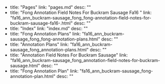   - title: "Pages"
    link: "pages.md"
    desc: ""
  - title: "Fong Annotation Field Notes For Buckram Sausage Fa16 "
    link: "fa16_ann_buckram-sausage_fong_fong-annotation-field-notes-for-buckram-sausage-fa16-.html"
    desc: ""
  - title: "Index"
    link: "index.md"
    desc: ""
  - title: "Fong Annotation Plans"
    link: "fa16_ann_buckram-sausage_fong_fong-annotation-plans.html"
    desc: ""
  - title: "Annotation Plans"
    link: "fa16_ann_buckram-sausage_fong_annotation-plans.html"
    desc: ""
  - title: "Annotation Field Notes For Buckram Sausage"
    link: "fa16_ann_buckram-sausage_fong_annotation-field-notes-for-buckram-sausage.html"
    desc: ""
  - title: "Fong Annotation Plan"
    link: "fa16_ann_buckram-sausage_fong-annotation-plan.html"
    desc: ""
